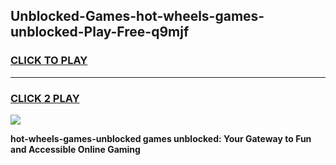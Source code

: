 
## Unblocked-Games-hot-wheels-games-unblocked-Play-Free-q9mjf
<h3>
<a href="https://premium76.site?title=hot-wheels-games-unblocked&ref=09A">CLICK TO PLAY</a></h3>
<hr>

<h3>
<a href="https://premium76.site?title=hot-wheels-games-unblocked&ref=09A">CLICK 2 PLAY</a>
  
</h3>

<a href="https://premium76.site?title=hot-wheels-games-unblocked&ref=09A"><img src="https://clearcache.store/games.png"></a>


**hot-wheels-games-unblocked games unblocked: Your Gateway to Fun and Accessible Online Gaming**
